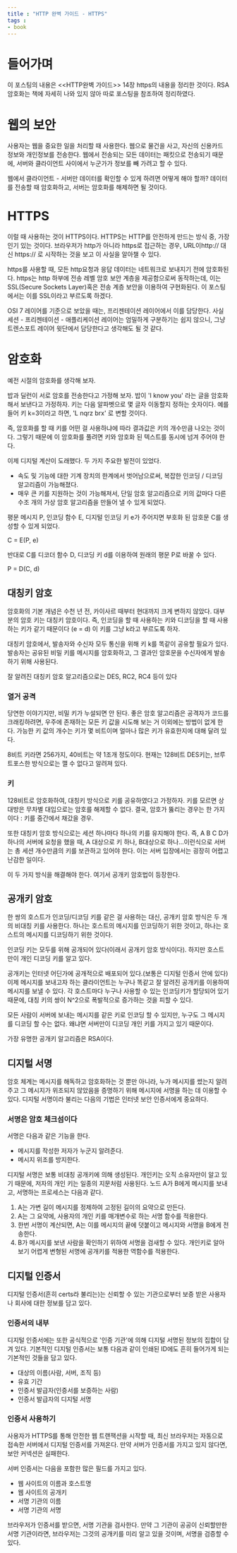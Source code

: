 ```yaml
---
title : "HTTP 완벽 가이드 - HTTPS"
tags :
- book
---
```


# 들어가며
이 포스팅의 내용은 <<HTTP완벽 가이드>> 14장 https의 내용을 정리한 것이다. RSA 암호화는 책에 자세히 나와 있지 않아 따로 포스팅을 참조하여 정리하였다.

# 웹의 보안 
사용자는 웹을 중요한 일을 처리할 때 사용한다. 웹으로 물건을 사고, 자신의 신용카드 정보와 개인정보를 전송한다. 웹에서 전송되는 모든 데이터는 패킷으로 전송되기 때문에, 서버와 클라이언트 사이에서 누군가가 정보를 빼 가려고 할 수 있다.

웹에서 클라이언트 - 서버만 데이터를 확인할 수 있게 하려면 어떻게 해야 할까? 데이터를 전송할 때 암호화하고, 서버는 암호화를 해제하면 될 것이다.

# HTTPS
이럴 때 사용하는 것이 HTTPS이다. HTTPS는 HTTP를 안전하게 만드는 방식 중, 가장 인기 있는 것이다. 브라우저가 http가 아니라 https로 접근하는 경우, URL이http:// 대신 https:// 로 시작하는 것을 보고 이 사실을 알아챌 수 있다.

https를 사용할 때, 모든 http요청과 응답 데이터는 네트워크로 보내지기 전에 암호화된다. https는 http 하부에 전송 레벨 암호 보안 계층을 제공함으로써 동작하는데, 이는 SSL(Secure Sockets Layer)혹은 전송 계층 보안을 이용하여 구현화된다. 이 포스팅에서는 이를 SSL이라고 부르도록 하겠다.

OSI 7 레이어를 기준으로 보았을 때는, 프리젠테이션 레이어에서 이를 담당한다. 사실 세션 - 프리젠테이션 - 애플리케이션 레이어는 엄밀하게 구분하기는 쉽지 않으니, 그냥 트렌스포트 레이어 윗단에서 담당한다고 생각해도 될 것 같다.

# 암호화
예전 시절의 암호화를 생각해 보자.

밥과 딜런이 서로 암호를 전송한다고 가정해 보자. 밥이 'I know you' 라는 글을 암호화해서 보낸다고 가정하자. 키는 다음 알파벳으로 몇 글자 이동할지 정하는 숫자이다. 예를 들어 키 k=3이라고 하면, 'L nqrz brx' 로 변할 것이다.

즉, 암호화를 할 때 키를 어떤 걸 사용하냐에 따라 결과값은 키의 개수만큼 나오는 것이다.
그렇기 때문에 이 암호화를 풀려면 키와 암호화 된 텍스트를 동시에 넘겨 주어야 한다.


이제 디지털 계산이 도래했다. 두 가지 주요한 발전이 있었다.

- 속도 및 기능에 대한 기계 장치의 한계에서 벗어남으로써, 복잡한 인코딩 / 디코딩 알고리즘이 가능해졌다.
- 매우 큰 키를 지원하는 것이 가능해져서, 단일 암호 알고리즘으로 키의 값마다 다른 수조 개의 가상 암호 알고리즘을 만들어 낼 수 있게 되었다.

평문 메시지 P, 인코딩 함수 E, 디지털 인코딩 키 e가 주어지면 부호화 된 암호문 C를 생성할 수 있게 되었다.

C = E(P, e)

반대로 C를 디코더 함수 D, 디코딩 키 d를 이용하여 원래의 평문 P로 바꿀 수 있다.

P = D(C, d)

## 대칭키 암호
암호화의 기본 개념은 수천 년 전, 카이사르 때부터 현대까지 크게 변하지 않았다. 대부분의 암호 키는 대칭키 암호이다. 즉, 인코딩을 할 때 사용하는 키와 디코딩을 할 때 사용하는 키가 같기 때문이다 (e = d) 이 키를 그냥 k라고 부르도록 하자.

대칭키 암호에서, 발송자와 수신자 모두 통신을 위해 키 k를 똑같이 공유할 필요가 있다. 발송자는 공유된 비밀 키를 메시지를 암호화하고, 그 결과인 암호문을 수신자에게 발송하기 위해 사용된다.

잘 알려진 대칭키 암호 알고리즘으로는 DES, RC2, RC4 등이 있다

### 열거 공격
당연한 이야기지만, 비밀 키가 누설되면 안 된다. 좋은 암호 알고리즘은 공격자가 코드를 크래킹하려면, 우주에 존재하는 모든 키 값을 시도해 보는 거 이외에는 방법이 없게 한다. 가능한 키 값의 개수는 키가 몇 비트이며 얼마나 많은 키가 유효한지에 대해 달려 있다.

8비트 키라면 256가지, 40비트는 약 1조개 정도이다. 현재는 128비트 DES키는, 브루트포스한 방식으로는 깰 수 없다고 알려져 있다.

### 키
128비트로 암호화하여, 대칭키 방식으로 키를 공유하였다고 가정하자. 키를 모르면 상대방은 무차별 대입으로는 암호를 해제할 수 없다. 결국, 암호가 뚫리는 경우는 한 가지이다 : 키를 중간에서 채갔을 경우.

또한 대칭키 암호 방식으로는 세션 하나마다 하나의 키를 유지해야 한다. 즉, A B C D가 하나의 서버에 요청을 했을 때, A 대상으로 키 하나, B대상으로 하나...이런식으로 서버는 총 세션 개수만큼의 키를 보관하고 있어야 한다. 이는 서버 입장에서는 굉장히 어렵고 난감한 일이다.

이 두 가지 방식을 해결해야 한다. 여기서 공개키 암호법이 등장한다.

## 공개키 암호
한 쌍의 호스트가 인코딩/디코딩 키를 같은 걸 사용하는 대신, 공개키 암호 방식은 두 개의 비대칭 키를 사용한다. 하나는 호스트의 메시지를 인코딩하기 위한 것이고, 하나는 호스트의 메시지를 디코딩하기 위한 것이다.

인코딩 키는 모두를 위해 공개되어 있다(이래서 공개키 암호 방식이다). 하지만 호스트만이 개인 디코딩 키를 알고 있다.

공개키는 인터넷 어딘가에 공개적으로 배포되어 있다.(보통은 디지털 인증서 안에 있다) 이제 메시지를 보내고자 하는 클라이언트는 누구나 똑같고 잘 알려진 공개키를 이용하여 메시지를 보낼 수 있다. 각 호스트마다 누구나 사용할 수 있는 인코딩키가 할당되어 있기 때문에, 대칭 키의 쌍이 N^2으로 폭발적으로 증가하는 것을 피할 수 있다.

모든 사람이 서버에 보내는 메시지를 같은 키로 인코딩 할 수 있지만, 누구도 그 메시지를 디코딩 할 수는 없다. 왜냐면 서버만이 디코딩 개인 키를 가지고 있기 때문이다. 

가장 유명한 공개키 알고리즘은 RSA이다.


## 디지털 서명
암호 체계는 메시지를 해독하고 암호화하는 것 뿐만 아니라, 누가 메시지를 썼는지 알려주고 그 메시지가 위조되지 않았음을 증명하기 위해 메시지에 서명을 하는 데 이용할 수 있다. 디지털 서명이라 불리는 다음의 기법은 인터넷 보안 인증서에게 중요하다.

### 서명은 암호 체크섬이다
서명은 다음과 같은 기능을 한다.

- 메시지를 작성한 저자가 누군지 알려준다.
- 메시지 위조를 방지한다.

디지털 서명은 보통 비대칭 공개키에 의해 생성된다. 개인키는 오직 소유자만이 알고 있기 때문에, 저자의 개인 키는 일종의 지문처럼 사용된다. 노드 A가 B에게 메시지를 보내고, 서명하는 프로세스는 다음과 같다.

1. A는 가변 길이 메시지를 정제하여 고정된 길이의 요약으로 만든다.
2. A는 그 요약에, 사용자의 개인 키를 매개변수로 하는 서명 함수를 적용한다.
3. 한번 서명이 계산되면, A는 이를 메시지의 끝에 덧붙이고 메시지와 서명을 B에게 전송한다.
4. B가 메시지를 보낸 사람을 확인하기 위하여 서명을 검새할 수 있다. 개인키로 알아보기 어렵게 변형된 서명에 공개키를 적용한 역함수를 적용한다.

## 디지털 인증서
디지털 인증서(흔히 certs라 불리는)는 신뢰할 수 있는 기관으로부터 보증 받은 사용자나 회사에 대한 정보를 담고 있다.

### 인증서의 내부
디지털 인증서에는 또한 공식적으로 '인증 기관'에 의해 디지털 서명된 정보의 집합이 담겨 있다. 기본적인 디지털 인증서는 보통 다음과 같이 인쇄된 ID에도 흔히 들어가게 되는 기본적인 것들을 담고 있다.

- 대상의 이름(사람, 서버, 조직 등)
- 유효 기간
- 인증서 발급자(인증서를 보증하는 사람)
- 인증서 발급자의 디지털 서명

### 인증서 사용하기
사용자가 HTTPS를 통해 안전한 웹 트랜잭션을 시작할 때, 최신 브라우저는 자동으로 접속한 서버에서 디지털 인증서를 가져온다. 만약 서버가 인증서를 가지고 있지 않다면, 보안 커넥션은 실패한다.

서버 인증서는 다음을 포함한 많은 필드를 가지고 있다.

- 웹 사이트의 이름과 호스트명
- 웹 사이트의 공개키
- 서명 기관의 이름
- 서명 기관의 서명

브라우저가 인증서를 받으면, 서명 기관을 검사한다. 만약 그 기관이 공공이 신뢰할만한 서명 기관이라면, 브라우저는 그것의 공개키를 미리 알고 있을 것이며, 서명을 검증할 수 있다.